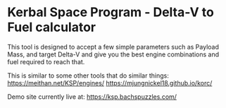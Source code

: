 # Kerbal Space Program - Delta-V to Fuel calculator

This tool is designed to accept a few simple parameters such as Payload Mass, and target Delta-V and give you the best engine combinations and fuel required to reach that.

This is similar to some other tools that do similar things:
https://meithan.net/KSP/engines/
https://mjungnickel18.github.io/korc/

Demo site currently live at:
https://ksp.bachspuzzles.com/
